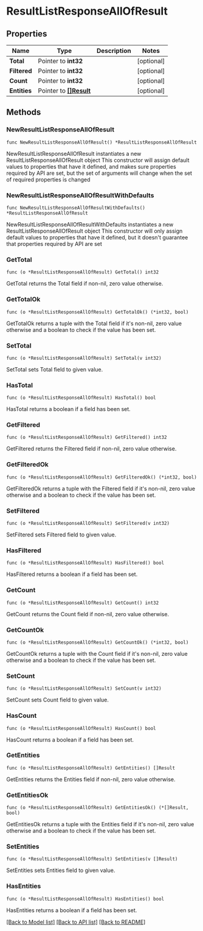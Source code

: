 # ResultListResponseAllOfResult

## Properties

Name | Type | Description | Notes
------------ | ------------- | ------------- | -------------
**Total** | Pointer to **int32** |  | [optional] 
**Filtered** | Pointer to **int32** |  | [optional] 
**Count** | Pointer to **int32** |  | [optional] 
**Entities** | Pointer to [**[]Result**](Result.md) |  | [optional] 

## Methods

### NewResultListResponseAllOfResult

`func NewResultListResponseAllOfResult() *ResultListResponseAllOfResult`

NewResultListResponseAllOfResult instantiates a new ResultListResponseAllOfResult object
This constructor will assign default values to properties that have it defined,
and makes sure properties required by API are set, but the set of arguments
will change when the set of required properties is changed

### NewResultListResponseAllOfResultWithDefaults

`func NewResultListResponseAllOfResultWithDefaults() *ResultListResponseAllOfResult`

NewResultListResponseAllOfResultWithDefaults instantiates a new ResultListResponseAllOfResult object
This constructor will only assign default values to properties that have it defined,
but it doesn't guarantee that properties required by API are set

### GetTotal

`func (o *ResultListResponseAllOfResult) GetTotal() int32`

GetTotal returns the Total field if non-nil, zero value otherwise.

### GetTotalOk

`func (o *ResultListResponseAllOfResult) GetTotalOk() (*int32, bool)`

GetTotalOk returns a tuple with the Total field if it's non-nil, zero value otherwise
and a boolean to check if the value has been set.

### SetTotal

`func (o *ResultListResponseAllOfResult) SetTotal(v int32)`

SetTotal sets Total field to given value.

### HasTotal

`func (o *ResultListResponseAllOfResult) HasTotal() bool`

HasTotal returns a boolean if a field has been set.

### GetFiltered

`func (o *ResultListResponseAllOfResult) GetFiltered() int32`

GetFiltered returns the Filtered field if non-nil, zero value otherwise.

### GetFilteredOk

`func (o *ResultListResponseAllOfResult) GetFilteredOk() (*int32, bool)`

GetFilteredOk returns a tuple with the Filtered field if it's non-nil, zero value otherwise
and a boolean to check if the value has been set.

### SetFiltered

`func (o *ResultListResponseAllOfResult) SetFiltered(v int32)`

SetFiltered sets Filtered field to given value.

### HasFiltered

`func (o *ResultListResponseAllOfResult) HasFiltered() bool`

HasFiltered returns a boolean if a field has been set.

### GetCount

`func (o *ResultListResponseAllOfResult) GetCount() int32`

GetCount returns the Count field if non-nil, zero value otherwise.

### GetCountOk

`func (o *ResultListResponseAllOfResult) GetCountOk() (*int32, bool)`

GetCountOk returns a tuple with the Count field if it's non-nil, zero value otherwise
and a boolean to check if the value has been set.

### SetCount

`func (o *ResultListResponseAllOfResult) SetCount(v int32)`

SetCount sets Count field to given value.

### HasCount

`func (o *ResultListResponseAllOfResult) HasCount() bool`

HasCount returns a boolean if a field has been set.

### GetEntities

`func (o *ResultListResponseAllOfResult) GetEntities() []Result`

GetEntities returns the Entities field if non-nil, zero value otherwise.

### GetEntitiesOk

`func (o *ResultListResponseAllOfResult) GetEntitiesOk() (*[]Result, bool)`

GetEntitiesOk returns a tuple with the Entities field if it's non-nil, zero value otherwise
and a boolean to check if the value has been set.

### SetEntities

`func (o *ResultListResponseAllOfResult) SetEntities(v []Result)`

SetEntities sets Entities field to given value.

### HasEntities

`func (o *ResultListResponseAllOfResult) HasEntities() bool`

HasEntities returns a boolean if a field has been set.


[[Back to Model list]](../README.md#documentation-for-models) [[Back to API list]](../README.md#documentation-for-api-endpoints) [[Back to README]](../README.md)


